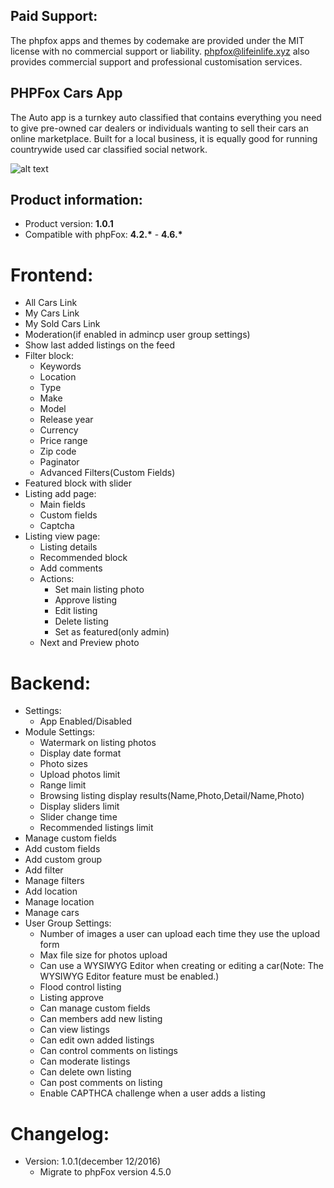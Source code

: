 <h2>Paid Support:</h2>       
<p>The phpfox apps and themes by codemake are provided under the MIT license with no commercial support or liability. 
<a href="mailto:phpfox@lifeinlife.xyz">phpfox@lifeinlife.xyz</a> also provides commercial support and professional customisation services.</p>

<h2>PHPFox Cars App</h2>

<p>The Auto app is a turnkey auto classified that contains everything you need to give pre-owned car dealers or individuals wanting to sell their cars an online marketplace. Built for a local business, it is equally good for running countrywide used car classified social network.   </p>

![alt text](https://d2h79mkp7etn4r.cloudfront.net/screenshots/2016/11/1e5128977859a226ce123a9657405eba.png)
<h2>Product information:</h2>
<ul>
<li>Product version: <strong>1.0.1</strong></li>
<li>Compatible with phpFox: <strong>4.2.*</strong> - <strong>4.6.*</strong></li>
</ul>
<h1>Frontend:</h1>
<ul>
<li>All Cars Link   </li>
<li>My Cars Link </li>
<li>My Sold Cars Link </li>
<li>Moderation(if enabled in admincp user group settings) </li>
<li>Show last added listings on the feed</li>
<li>Filter block:   
<ul>
<li>Keywords</li>
<li>Location</li>
<li>Type</li>
<li>Make</li>
<li>Model</li>
<li>Release year</li>
<li>Currency</li>
<li>Price range</li>
<li>Zip code</li>
<li>Paginator</li>
<li>Advanced Filters(Custom Fields)</li>
</ul></li>
<li>Featured block with slider</li>
<li>Listing add page:
<ul>
<li>Main fields</li>
<li>Custom fields</li>
<li>Captcha</li>
</ul></li>
<li>Listing view page:
<ul>
<li>Listing details</li>
<li>Recommended block</li>
<li>Add comments</li>
<li>Actions:
<ul>
<li>Set main listing photo</li>
<li>Approve listing</li>
<li>Edit listing</li>
<li>Delete listing</li>
<li>Set as featured(only admin) </li>
</ul></li>
<li>Next and Preview photo    </li>
</ul></li>
</ul>
<h1>Backend:</h1>
<ul>
<li>Settings:
<ul>
<li>App Enabled/Disabled</li>
</ul></li>
<li>Module Settings:
<ul>
<li>Watermark on listing photos</li>
<li>Display date format</li>
<li>Photo sizes</li>
<li>Upload photos limit</li>
<li>Range limit</li>
<li>Browsing listing display results(Name,Photo,Detail/Name,Photo)</li>
<li>Display sliders limit</li>
<li>Slider change time</li>
<li>Recommended listings limit</li>
</ul></li>
<li>Manage custom fields</li>
<li>Add custom fields</li>
<li>Add custom group</li>
<li>Add filter</li>
<li>Manage filters</li>
<li>Add location</li>
<li>Manage location</li>
<li>Manage cars</li>
<li>User Group Settings:
<ul>
<li>Number of images a user can upload each time they use the upload form </li>
<li>Max file size for photos upload</li>
<li>Can use a WYSIWYG Editor when creating or editing a car(Note: The WYSIWYG Editor feature must be enabled.)</li>
<li>Flood control listing</li>
<li>Listing approve</li>
<li>Can manage custom fields</li>
<li>Can members add new listing</li>
<li>Can view listings</li>
<li>Can edit own added listings</li>
<li>Can control comments on listings</li>
<li>Can moderate listings</li>
<li>Can delete own listing</li>
<li>Can post comments on listing</li>
<li>Enable CAPTHCA challenge when a user adds a listing</li>
</ul></li>
</ul>
<h1>Changelog:</h1>
<ul>
<li>Version: 1.0.1(december 12/2016)
<ul>
<li>Migrate to phpFox version 4.5.0</li>
</ul></li>
</ul>
